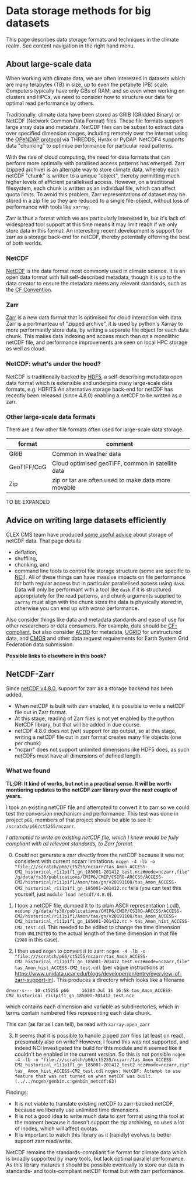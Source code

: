 # Data storage methods for big datasets

This page describes data storage formats and techniques in the climate realm. 
See content navigation in the right hand menu.

## About large-scale data

When working with climate data, we are often interested in datasets which are many terabytes (TB) in size, up to even the petabyte (PB) scale. Computers typically have only GBs of RAM, and so even when working on clusters and HPCs, we need to consider how to structure our data for optimal read performance by others.

Traditionally, climate data have been stored as GRIB (GRIdded Binary) or NetCDF (Network Common Data Format) files. These file formats support large array data and metadata. NetCDF files can be subset to extract data over specified dimension ranges, including remotely over the internet using the [OPeNDAP protocol](https://www.opendap.org/) via THREDDS, Hyrax or PyDAP. NetCDF4 supports data "chunking" to optimise performance for particular read patterns.

With the rise of cloud computing, the need for data formats that can perform more optimally with parallised access patterns has emerged. Zarr (zipped archive) is an alternate way to store climate data, whereby each netCDF "chunk" is written to a unique "object", thereby permitting much higher levels of efficient parallelised access. However, on a traditional filesystem, each chunk is written as an individual file, which can affect quota limits. To avoid this problem, Zarr representations of dataset may be stored in a zip file so they are reduced to a single file-object, without loss of performance with tools like `xarray`. 

Zarr is thus a format which we are particularly interested in, but it's lack of widespread tool support at this time means it may limit reach if we only store data in this format.
An interesting recent development is support for zarr as a storage back-end for netCDF, thereby potentially offerring the best of both worlds.

### NetCDF
[NetCDF](https://www.unidata.ucar.edu/software/netcdf/) is the data format most commonly used in climate science. It is an open data format with full self-described metadata, though it is up to the data creator to ensure the metadata meets any relevant standards, such as the [CF Convention](http://cfconventions.org/Data/cf-conventions/cf-conventions-1.7/cf-conventions.html).

### Zarr
[Zarr](https://zarr.readthedocs.io/en/stable/) is a new data format that is optimised for cloud interaction with data. Zarr is a portmanteau of "zipped archive", it is used by python's Xarray to more performantly store data, by writing a separate file object for each data chunk. This makes data indexing and access much than on a monolithic netCDF file, and performance improvements are seen on local HPC storage as well as cloud.

### NetCDF: what's under the hood?
NetCDF is traditionally backed by [HDF5](https://www.hdfgroup.org/solutions/hdf5/), a self-describing metadata open data format which is extensible and underpins many large-scale data formats, e.g. HDFITS 
An alternative storage back-end for netCDF has recently been released (since 4.8.0) enabling a netCDF to be written as a zarr.

### Other large-scale data formats

There are a few other file formats often used for large-scale data storage.

| format | comment |
|--------|---------|
| GRIB | Common in weather data|
| GeoTIFF/CoG | Cloud optimised geoTIFF, common in satellite data |
| Zip | zip or tar are often used to make data more movable |

TO BE EXPANDED

## Advice on writing large datasets efficiently

CLEX CMS team have produced [some useful advice](http://climate-cms.wikis.unsw.edu.au/NetCDF_Compression_Tools) about storage of netCDF data. That page details 
* deflation, 
* shuffling, 
* chunking, and 
* command line tools to control file storage structure (some are specific to [NCI](https://nci.org.au/)).
All of these things can have massive impacts on file performance for both regular access but in particular parallelised access using `dask`. Data will only be performant with a tool like `dask` if it is structured appropriately for the read patterns, and chunk arguments supplied to `xarray` must align with the chunk sizes the data is physically stored in, otherwise you can end up with *worse* performance.

Also consider things like data and metadata standards and ease of use for other researchers or data consumers. For example, data should be [CF-compliant](http://cfconventions.org/Data/cf-conventions/cf-conventions-1.7/cf-conventions.html), but also consider [ACDD](https://wiki.esipfed.org/Attribute_Convention_for_Data_Discovery_1-3) for metadata, [UGRID](https://ugrid-conventions.github.io/ugrid-conventions/) for unstructured data, and [CMOR](https://pcmdi.github.io/cmor-site/) and other data request requirements for Earth System Grid Federation data submission.

**Possible links to elsewhere in this book?**

## NetCDF-Zarr

Since [netCDF v4.8.0](https://www.unidata.ucar.edu/blogs/developer/entry/overview-of-zarr-support-in), support for zarr as a storage backend has been added.

* When netCDF is built with zarr enabled, it is possible to write a netCDF file out in Zarr format. 
* At this stage, reading of Zarr files is not yet enabled by the python NetCDF library, but that will be added in due course.
* netCDF 4.8.0 does not (yet) support for zip output, so at this stage, writing a netCDF file out in zarr format creates many file objects (one per chunk)
* "nczarr" does not support unlimited dimensions like HDF5 does, as such netCDFs must have all dimensions of defined length. 

### What we found
**TL;DR: It kind of works, but not in a practical sense. It will be worth montioring updates to the netCDF zarr library over the next couple of years.**

I took an existing netCDF file and attempted to convert it to zarr so we could test the conversion mechanism and performance.
This test was done in project `p66`, members of that project should be able to see it: `/scratch/p66/ct5255/nczarr`. 

*I attempted to write an existing netCDF file, which I knew would be fully compliant with all relevant standards, to Zarr format.* 

0. Could not generate a zarr directly from the netCDF because it was not consistent with current nczarr limitations.
`ncgen -4 -lb -o "file:///scratch/p66/ct5255/nczarr/tas_Amon_ACCESS-CM2_historical_r1i1p1f1_gn_185001-201412_test.ncz#mode=nczarr,file" /g/data/fs38/publications/CMIP6/CMIP/CSIRO-ARCCSS/ACCESS-CM2/historical/r1i1p1f1/Amon/tas/gn/v20191108/tas_Amon_ACCESS-CM2_historical_r1i1p1f1_gn_185001-201412.nc`
fails (you can test this yourself, just `module load netcdf/4.8.0`).

1. I took a netCDF file, dumped it to its plain ASCII representation (.cdl), 
`ncdump /g/data/fs38/publications/CMIP6/CMIP/CSIRO-ARCCSS/ACCESS-CM2/historical/r1i1p1f1/Amon/tas/gn/v20191108/tas_Amon_ACCESS-CM2_historical_r1i1p1f1_gn_185001-201412.nc > tas_Amon_hist_ACCESS-CM2_test.cdl`
This needed to be edited to change the time dimension from `UNLIMITED` to the actual length of the time dimension in that file (`1980` in this case).

2. I then used `ncgen` to convert it to zarr:
`ncgen -4 -lb -o "file:///scratch/p66/ct5255/nczarr/tas_Amon_ACCESS-CM2_historical_r1i1p1f1_gn_185001-201412_test.ncz#mode=nczarr,file" tas_Amon_hist_ACCESS-CM2_test.cdl` (per vague instructions at https://www.unidata.ucar.edu/blogs/developer/en/entry/overview-of-zarr-support-in).
This produces a directory which looks like a filename 

`drwxr-s--- 10 ct5255 p66     16384 Jul 16 16:58 tas_Amon_ACCESS-CM2_historical_r1i1p1f1_gn_185001-201412_test.ncz` 

which contains each dimension and variable as subdirectories, which in terms contain numbered files representing each data chunk.

This can (as far as I can tell), be read with `xarray.open_zarr` 

3. It seems that it is possible to handle zipped zarr files (at least on read), presumably also on write? However, I found this was not supported, and indeed NCI investigated the build for this module and it seemed like it couldn't be enabled in the current version.
So this is not possible 
`ncgen -4 -lb -o "file:///scratch/p66/ct5255/nczarr/tas_Amon_ACCESS-CM2_historical_r1i1p1f1_gn_185001-201412_test2.ncz#mode=nczarr,zip" tas_
Amon_hist_ACCESS-CM2_test.cdl`
`ncgen: NetCDF: Attempt to use feature that was not turned on when netCDF was built.
        (../../ncgen/genbin.c:genbin_netcdf:63)`

Findings: 
* It is not viable to translate existing netCDF to zarr-backed netCDF, because we liberally use unlimited time dimensions.
* It is not a good idea to write much data to zarr format using this tool at the moment because it doesn't support the zip archiving, so uses a lot of inodes, which will affect quotas.
* It is important to watch this library as it (rapidly) evolves to better supoort zarr read/write.

NetCDF remains the standards-compliant file format for climate data which is broadly supported by many tools, but lack optimal parallel performance. As this library matures it should be possible eventually to store our data in standards- and tools-compliant netCDF format but with zarr performance.

